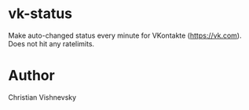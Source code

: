 # vk-status

Make auto-changed status every minute for VKontakte (https://vk.com). Does not hit any ratelimits.

# Author
Christian Vishnevsky

